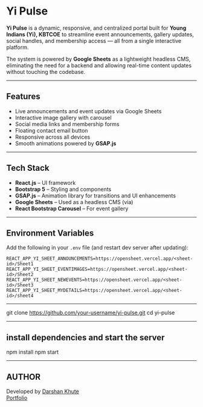 # Yi Pulse

**Yi Pulse** is a dynamic, responsive, and centralized portal built for **Young Indians (Yi), KBTCOE** to streamline event announcements, gallery updates, social handles, and membership access — all from a single interactive platform.

The system is powered by **Google Sheets** as a lightweight headless CMS, eliminating the need for a backend and allowing real-time content updates without touching the codebase.

---

##  Features

- Live announcements and event updates via Google Sheets
- Interactive image gallery with carousel
- Social media links and membership forms
- Floating contact email button
- Responsive across all devices
- Smooth animations powered by **GSAP.js**

---

##  Tech Stack

- **React.js** – UI framework
- **Bootstrap 5** – Styling and components
- **GSAP.js** – Animation library for transitions and UI enhancements
- **Google Sheets** – Used as a headless CMS (via)
- **React Bootstrap Carousel** – For event gallery

---

##  Environment Variables

Add the following in your `.env` file (and restart dev server after updating):

```env
REACT_APP_YI_SHEET_ANNOUNCEMENTS=https://opensheet.vercel.app/<sheet-id>/Sheet1
REACT_APP_YI_SHEET_EVENTIMAGES=https://opensheet.vercel.app/<sheet-id>/Sheet2
REACT_APP_YI_SHEET_NEWEVENTS=https://opensheet.vercel.app/<sheet-id>/Sheet3
REACT_APP_YI_SHEET_MYDETAILS=https://opensheet.vercel.app/<sheet-id>/sheet4
```
---

git clone https://github.com/your-username/yi-pulse.git
cd yi-pulse

---

## install dependencies and start the server

npm install
npm start

---

## AUTHOR

Developed by [Darshan Khute](https://www.linkedin.com/in/darshan-khute)  
[Portfolio](https://portfolio-darshankhute.netlify.app)  